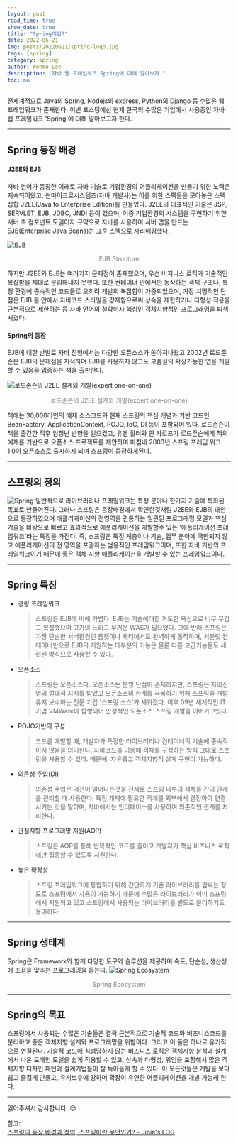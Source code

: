 ```yaml
---
layout: post
read_time: true
show_date: true
title: "Spring이란?"
date: 2022-06-21
img: posts/20220621/spring-logo.jpg
tags: [spring]
category: spring
author: Wonmo Lee
description: "자바 웹 프레임워크 Spring에 대해 알아보자."
toc: no
---
```

전세계적으로 Java의 Spring, Nodejs의 express, Python의 Django 등 수많은 웹 프레임워크가 존재한다. 이번 포스팅에선 현재 한국의 수많은 기업에서 사용중인 자바 웹 프레임워크 'Spring'에 대해 알아보고자 한다.

* * *

## Spring 등장 배경
#### J2EE와 EJB
자바 언어가 등장한 이래로 자바 기술로 기업환경의 어플리케이션을 만들기 위한 노력은 지속되어왔고, 썬마이크로시스템즈(자바 개발사)는 이를 위한 스펙들을 모아놓은 스펙 집합 J2EE(Java to Enterprise Edition)를 만들었다. J2EE의 대표적인 기술은 JSP, SERVLET, EJB, JDBC, JNDI 등이 있으며, 이중 기업환경의 시스템을 구현하기 위한 서버 측 컴포넌트 모델이자 규약으로 자바를 사용하여 서버 앱을 만드는 EJB(Enterprise Java Beans)는 표준 스펙으로 자리매김했다.

![EJB](./assets/img/posts/20220621/EJB-Structure.png "EJB")
<div style="color: gray; text-align: center;">EJB Structure</div>  

하지만 J2EE와 EJB는 여러가지 문제점이 존재했으며, 우선 비지니스 로직과 기술적인 복잡함을 제대로 분리해내지 못했다. 또한 컨테이너 안에서만 동작하는 객체 구조나, 특정 환경에 종속적인 코드들로 오히려 개발의 복잡함이 가중되었으며, 가장 치명적인 단점은 EJB 틀 안에서 자바코드 스타일을 강제함으로써 상속을 제한하거나 다형성 적용을 근본적으로 제한하는 등 자바 언어의 철학이자 핵심인 객체지향적인 프로그래밍을 퇴색시켰다.

#### Spring의 등장
EJB에 대한 반발로 자바 진형에서는 다양한 오픈소스가 쏟아져나왔고 2002년 로드존슨은 EJB의 문제점을 지적하며 EJB를 사용하지 않고도 고품질의 확장가능한 앱을 개발할 수 있음을 입증하는 책을 출판한다.

![로드존슨의 J2EE 설계와 개발(expert one-on-one)](./assets/img/posts/20220621/Rod-Johnson-J2EE-expert-dev.jpg "로드존슨의 J2EE 설계와 개발(expert one-on-one)")
<div style="color: gray; text-align: center;">로드존슨의 J2EE 설계와 개발(expert one-on-one)</div>

책에는 30,000라인의 예제 소스코드와 현재 스프링의 핵심 개념과 기반 코드인 BeanFactory, ApplicationContext, POJO, IoC, DI 등이 포함되어 있다.
로드존슨이 책을 출간한 직후 엄청난 반향을 일으켰고, 유겐 휠러와 얀 카로프가 로드존슨에게 책의 예제를 기반으로 오픈소스 프로젝트를 제안하여 마침내 2003년 스프링 프레임 워크 1.0이 오픈소스로 출시하게 되며 스프링이 등장하게된다.

* * *

## 스프링의 정의
![Spring](./assets/img/posts/20220621/spring-logo2.png "Spring")
일반적으로 라이브러리나 프레임워크는 특정 분야나 한가지 기술에 특화된 목표로 만들어진다. 그러나 스프링은 등장배경에서 확인한것처럼 J2EE와 EJB의 대안으로 등장하였으며 애플리케이션의 전영역을 관통하는 일관된 프로그래밍 모델과 핵심기술을 바탕으로 빠르고 효과적으로 애플리케이션을 개발할수 있는 '애플리케이션 프레임워크'라는 특징을 가진다. 즉, 스프링은 특정 계층이나 기술, 업무 분야에 국한되지 않고 애플리케이션의 전 영역을 포괄하는 범용적인 프레임워크이며, 또한 자바 기반의 프레임워크이기 때문에 좋은 객체 지향 애플리케이션을 개발할 수 있는 프레임워크이다.

* * *

## Spring 특징
- 경량 프레임워크
    >스프링은 EJB에 비해 가볍다. EJB는 기술에대한 과도한 욕심으로 너무 무겁고 복잡했으며 고가의 느리고 무거운 WAS가 필요했다. 그에 반해 스프링은 가장 단순한 서버환경인 톰캣이나 제티에서도 완벽하게 동작하며, 서블릿 컨테이너만으로 EJB의 지원하는 대부분의 기능은 물론 다른 고급기능들도 세련된 방식으로 사용할 수 있다.
- 오픈소스
    >스프링은 오픈소스다. 오픈소스는 분명 단점이 존재하지만, 스프링은 자바진영의 절대적 지지를 받았고 오픈소스의 한계를 극복하기 위해 스프링을 개발 유지 보수하는 전문 기업 '스프링 소스'가 세워졌다. 이후 09년 세계적인 IT기업 VMWare에 합병되어 안정적인 오픈소스 스프링 개발을 이어가고있다.
- POJO기반의 구성
    >코드를 개발할 때, 개발자가 특정한 라이브러리나 컨테이너의 기술에 종속적이지 않음을 의미한다. 자바코드를 이용해 객체를 구성하는 방식 그대로 스프링을 사용할 수 있다.
    때문에, 자유롭고 객체지향적 설계 구현이 가능하다.
- 의존성 주입(DI)
    >의존성 주입은 역전이 일어나는것을 전제로 스프링 내부의 객체들 간의 관계를 관리할 때 사용한다. 특정 개체에 필요한 객체를 외부에서 결정하여 연결시키는 것을 말하며, 자바에서는 인터페이스를 사용하여 의존적인 관계를 처리한다.
- 관점지향 프로그래밍 지원(AOP)
    >스프링은 AOP를 통해 반복적인 코드를 줄이고 개발자가 핵심 비즈니스 로직에만 집중할 수 있도록 지원한다.
- 높은 확장성
    >스프링 프레임워크에 통합하기 위해 간단하게 기존 라이브러리를 감싸는 정도로 스프링에서 사용이 가능하기 때문에 수많은 라이브러리가 이미 스프링에서 지원되고 있고 스프링에서 사용되는 라이브러리를 별도로 분리하기도 용이하다.
    
* * *

## Spring 생태계
Spring은 Framework와 함께 다양한 도구와 솔루션을 제공하여 속도, 단순성, 생산성에 초점을 맞추는 프로그래밍을 돕는다.
![Spring Ecosystem](./assets/img/posts/20220621/spring-ecosystem.png "Spring Ecosystem")
<div style="color: gray; text-align: center;">Spring Ecosystem</div>  

* * *

## Spring의 목표
스프링에서 사용되는 수많은 기술들은 결국 근본적으로 기술적 코드와 비즈니스코드를 분리하고 좋은 객체지향 설계와 프로그래밍을 위함이다.
그리고 이 둘은 하나로 유기적으로 연결된다.
기술적 코드에 침범당하지 않는 비즈니스 로직은 객체지향 분석과 설계에서 나온 도메인 모델을 쉽게 적용할 수 있고, 상속과 다형성, 위임을 포함해서 많은 객체지향 디자인 패턴과 설계기법들이 잘 녹아들게 할 수 있다.
이 모든것들은 개발을 보다 쉽고 즐겁게 만들고, 유지보수에 강하며 확장이 유연한 어플리케이션을 개발 가능케 한다.

* * *

읽어주셔서 감사합니다. 😊

참고:  
[스프링의 등장 배경과 정의, 스프링이란 무엇인가? - Jinia's LOG](https://www.jiniaslog.co.kr/article/view?articleId=356)